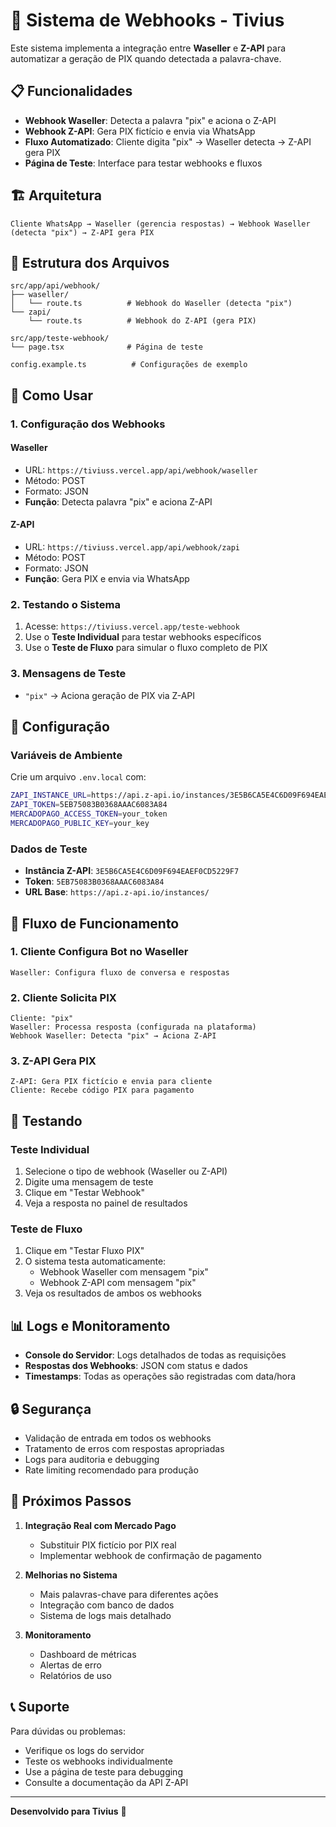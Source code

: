 # 🚀 Sistema de Webhooks - Tivius

Este sistema implementa a integração entre **Waseller** e **Z-API** para automatizar a geração de PIX quando detectada a palavra-chave.

## 📋 Funcionalidades

- **Webhook Waseller**: Detecta a palavra "pix" e aciona o Z-API
- **Webhook Z-API**: Gera PIX fictício e envia via WhatsApp
- **Fluxo Automatizado**: Cliente digita "pix" → Waseller detecta → Z-API gera PIX
- **Página de Teste**: Interface para testar webhooks e fluxos

## 🏗️ Arquitetura

```
Cliente WhatsApp → Waseller (gerencia respostas) → Webhook Waseller (detecta "pix") → Z-API gera PIX
```

## 📁 Estrutura dos Arquivos

```
src/app/api/webhook/
├── waseller/
│   └── route.ts          # Webhook do Waseller (detecta "pix")
└── zapi/
    └── route.ts          # Webhook do Z-API (gera PIX)

src/app/teste-webhook/
└── page.tsx              # Página de teste

config.example.ts          # Configurações de exemplo
```

## 🚀 Como Usar

### 1. Configuração dos Webhooks

#### Waseller

- URL: `https://tiviuss.vercel.app/api/webhook/waseller`
- Método: POST
- Formato: JSON
- **Função**: Detecta palavra "pix" e aciona Z-API

#### Z-API

- URL: `https://tiviuss.vercel.app/api/webhook/zapi`
- Método: POST
- Formato: JSON
- **Função**: Gera PIX e envia via WhatsApp

### 2. Testando o Sistema

1. Acesse: `https://tiviuss.vercel.app/teste-webhook`
2. Use o **Teste Individual** para testar webhooks específicos
3. Use o **Teste de Fluxo** para simular o fluxo completo de PIX

### 3. Mensagens de Teste

- `"pix"` → Aciona geração de PIX via Z-API

## 🔧 Configuração

### Variáveis de Ambiente

Crie um arquivo `.env.local` com:

```bash
ZAPI_INSTANCE_URL=https://api.z-api.io/instances/3E5B6CA5E4C6D09F694EAEF0CD5229F7/token/5EB75083B0368AAAC6083A84
ZAPI_TOKEN=5EB75083B0368AAAC6083A84
MERCADOPAGO_ACCESS_TOKEN=your_token
MERCADOPAGO_PUBLIC_KEY=your_key
```

### Dados de Teste

- **Instância Z-API**: `3E5B6CA5E4C6D09F694EAEF0CD5229F7`
- **Token**: `5EB75083B0368AAAC6083A84`
- **URL Base**: `https://api.z-api.io/instances/`

## 📱 Fluxo de Funcionamento

### 1. Cliente Configura Bot no Waseller

```
Waseller: Configura fluxo de conversa e respostas
```

### 2. Cliente Solicita PIX

```
Cliente: "pix"
Waseller: Processa resposta (configurada na plataforma)
Webhook Waseller: Detecta "pix" → Aciona Z-API
```

### 3. Z-API Gera PIX

```
Z-API: Gera PIX fictício e envia para cliente
Cliente: Recebe código PIX para pagamento
```

## 🧪 Testando

### Teste Individual

1. Selecione o tipo de webhook (Waseller ou Z-API)
2. Digite uma mensagem de teste
3. Clique em "Testar Webhook"
4. Veja a resposta no painel de resultados

### Teste de Fluxo

1. Clique em "Testar Fluxo PIX"
2. O sistema testa automaticamente:
   - Webhook Waseller com mensagem "pix"
   - Webhook Z-API com mensagem "pix"
3. Veja os resultados de ambos os webhooks

## 📊 Logs e Monitoramento

- **Console do Servidor**: Logs detalhados de todas as requisições
- **Respostas dos Webhooks**: JSON com status e dados
- **Timestamps**: Todas as operações são registradas com data/hora

## 🔒 Segurança

- Validação de entrada em todos os webhooks
- Tratamento de erros com respostas apropriadas
- Logs para auditoria e debugging
- Rate limiting recomendado para produção

## 🚧 Próximos Passos

1. **Integração Real com Mercado Pago**

   - Substituir PIX fictício por PIX real
   - Implementar webhook de confirmação de pagamento

2. **Melhorias no Sistema**

   - Mais palavras-chave para diferentes ações
   - Integração com banco de dados
   - Sistema de logs mais detalhado

3. **Monitoramento**
   - Dashboard de métricas
   - Alertas de erro
   - Relatórios de uso

## 📞 Suporte

Para dúvidas ou problemas:

- Verifique os logs do servidor
- Teste os webhooks individualmente
- Use a página de teste para debugging
- Consulte a documentação da API Z-API

---

**Desenvolvido para Tivius** 🚀
